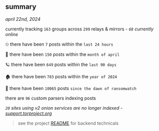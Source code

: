 
## summary
_april 22nd, 2024_

currently tracking `163` groups across `299` relays & mirrors - _`68` currently online_

⏲ there have been `7` posts within the `last 24 hours`

🦈 there have been `150` posts within the `month of april`

🪐 there have been `649` posts within the `last 90 days`

🏚 there have been `783` posts within the `year of 2024`

🦕 there have been `10065` posts `since the dawn of ransomwatch`

there are `96` custom parsers indexing posts

_`20` sites using v2 onion services are no longer indexed - [support.torproject.org](https://support.torproject.org/onionservices/v2-deprecation/)_

> see the project [README](https://github.com/joshhighet/ransomwatch#ransomwatch--) for backend technicals
